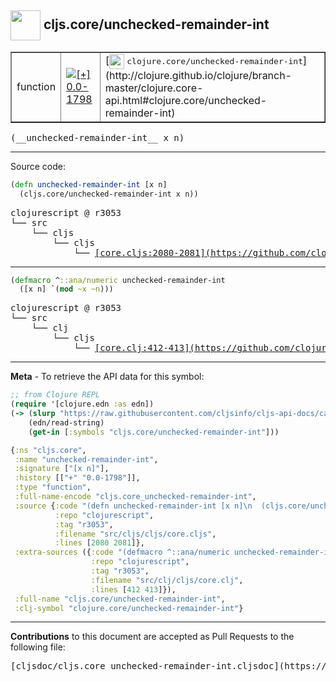 ## <img width="48px" valign="middle" src="http://i.imgur.com/Hi20huC.png"> cljs.core/unchecked-remainder-int

 <table border="1">
<tr>

<td>function</td>
<td><a href="https://github.com/cljsinfo/cljs-api-docs/tree/0.0-1798"><img valign="middle" alt="[+] 0.0-1798" src="https://img.shields.io/badge/+-0.0--1798-lightgrey.svg"></a> </td>
<td>
[<img height="24px" valign="middle" src="http://i.imgur.com/1GjPKvB.png"> <samp>clojure.core/unchecked-remainder-int</samp>](http://clojure.github.io/clojure/branch-master/clojure.core-api.html#clojure.core/unchecked-remainder-int)
</td>
</tr>
</table>

 <samp>
(__unchecked-remainder-int__ x n)<br>
</samp>

---





Source code:

```clj
(defn unchecked-remainder-int [x n]
  (cljs.core/unchecked-remainder-int x n))
```

 <pre>
clojurescript @ r3053
└── src
    └── cljs
        └── cljs
            └── <ins>[core.cljs:2080-2081](https://github.com/clojure/clojurescript/blob/r3053/src/cljs/cljs/core.cljs#L2080-L2081)</ins>
</pre>


---

```clj
(defmacro ^::ana/numeric unchecked-remainder-int
  ([x n] `(mod ~x ~n)))
```

 <pre>
clojurescript @ r3053
└── src
    └── clj
        └── cljs
            └── <ins>[core.clj:412-413](https://github.com/clojure/clojurescript/blob/r3053/src/clj/cljs/core.clj#L412-L413)</ins>
</pre>

---

__Meta__ - To retrieve the API data for this symbol:

```clj
;; from Clojure REPL
(require '[clojure.edn :as edn])
(-> (slurp "https://raw.githubusercontent.com/cljsinfo/cljs-api-docs/catalog/cljs-api.edn")
    (edn/read-string)
    (get-in [:symbols "cljs.core/unchecked-remainder-int"]))
```

```clj
{:ns "cljs.core",
 :name "unchecked-remainder-int",
 :signature ["[x n]"],
 :history [["+" "0.0-1798"]],
 :type "function",
 :full-name-encode "cljs.core_unchecked-remainder-int",
 :source {:code "(defn unchecked-remainder-int [x n]\n  (cljs.core/unchecked-remainder-int x n))",
          :repo "clojurescript",
          :tag "r3053",
          :filename "src/cljs/cljs/core.cljs",
          :lines [2080 2081]},
 :extra-sources ({:code "(defmacro ^::ana/numeric unchecked-remainder-int\n  ([x n] `(mod ~x ~n)))",
                  :repo "clojurescript",
                  :tag "r3053",
                  :filename "src/clj/cljs/core.clj",
                  :lines [412 413]}),
 :full-name "cljs.core/unchecked-remainder-int",
 :clj-symbol "clojure.core/unchecked-remainder-int"}

```

---

__Contributions__ to this document are accepted as Pull Requests to the following file:

 <pre>
[cljsdoc/cljs.core_unchecked-remainder-int.cljsdoc](https://github.com/cljsinfo/cljs-api-docs/blob/master/cljsdoc/cljs.core_unchecked-remainder-int.cljsdoc)
</pre>

